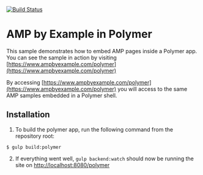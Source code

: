 [![Build Status](https://travis-ci.org/ampproject/amp-by-example.svg?branch=master)](https://travis-ci.org/ampproject/amp-by-example)

# AMP by Example in Polymer

This sample demonstrates how to embed AMP pages inside a Polymer app. You can see the sample in action by visiting [https://www.ampbyexample.com/polymer](https://www.ampbyexample.com/polymer)

By accessing [https://www.ampbyexample.com/polymer](https://www.ampbyexample.com/polymer) you will access to the same AMP samples embedded in a Polymer shell.

## Installation

1. To build the polymer app, run the following command from the repository root:

  ```none
  $ gulp build:polymer
  ```

2. If everything went well, `gulp backend:watch` should now be running the site on <http://localhost:8080/polymer>
